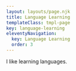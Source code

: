 ```yaml
---
layout: layouts/page.njk
title: Language Learning
templateClass: tmpl-page
key: language-learning
eleventyNavigation:
  key: Language Learning
  order: 3
---
```


I like learning languages.